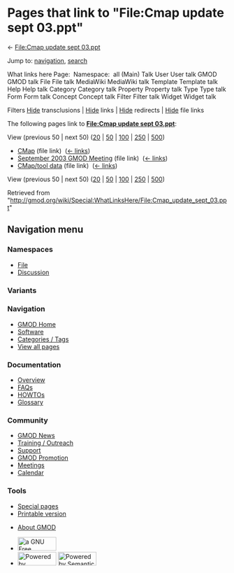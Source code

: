 <div id="mw-page-base" class="noprint">

</div>

<div id="mw-head-base" class="noprint">

</div>

<div id="content" class="mw-body" role="main">

<span id="top"></span>

<div id="mw-js-message" style="display:none;">

</div>



# <span dir="auto">Pages that link to "File:Cmap update sept 03.ppt"</span>

<div id="bodyContent">

<div id="contentSub">

← [File:Cmap update sept
03.ppt](/wiki/File:Cmap_update_sept_03.ppt "File:Cmap update sept 03.ppt")

</div>

<div id="jump-to-nav" class="mw-jump">

Jump to: [navigation](#mw-navigation), [search](#p-search)

</div>

<div id="mw-content-text">

What links here Page:  Namespace:  all (Main) Talk User User talk GMOD
GMOD talk File File talk MediaWiki MediaWiki talk Template Template talk
Help Help talk Category Category talk Property Property talk Type Type
talk Form Form talk Concept Concept talk Filter Filter talk Widget
Widget talk

Filters
[Hide](/mediawiki/index.php?title=Special:WhatLinksHere/File:Cmap_update_sept_03.ppt&hidetrans=1 "Special:WhatLinksHere/File:Cmap update sept 03.ppt")
transclusions \|
[Hide](/mediawiki/index.php?title=Special:WhatLinksHere/File:Cmap_update_sept_03.ppt&hidelinks=1 "Special:WhatLinksHere/File:Cmap update sept 03.ppt")
links \|
[Hide](/mediawiki/index.php?title=Special:WhatLinksHere/File:Cmap_update_sept_03.ppt&hideredirs=1 "Special:WhatLinksHere/File:Cmap update sept 03.ppt")
redirects \|
[Hide](/mediawiki/index.php?title=Special:WhatLinksHere/File:Cmap_update_sept_03.ppt&hideimages=1 "Special:WhatLinksHere/File:Cmap update sept 03.ppt")
file links

The following pages link to **[File:Cmap update sept
03.ppt](/wiki/File:Cmap_update_sept_03.ppt "File:Cmap update sept 03.ppt")**:

View (previous 50 \| next 50)
([20](/mediawiki/index.php?title=Special:WhatLinksHere/File:Cmap_update_sept_03.ppt&limit=20 "Special:WhatLinksHere/File:Cmap update sept 03.ppt")
\|
[50](/mediawiki/index.php?title=Special:WhatLinksHere/File:Cmap_update_sept_03.ppt&limit=50 "Special:WhatLinksHere/File:Cmap update sept 03.ppt")
\|
[100](/mediawiki/index.php?title=Special:WhatLinksHere/File:Cmap_update_sept_03.ppt&limit=100 "Special:WhatLinksHere/File:Cmap update sept 03.ppt")
\|
[250](/mediawiki/index.php?title=Special:WhatLinksHere/File:Cmap_update_sept_03.ppt&limit=250 "Special:WhatLinksHere/File:Cmap update sept 03.ppt")
\|
[500](/mediawiki/index.php?title=Special:WhatLinksHere/File:Cmap_update_sept_03.ppt&limit=500 "Special:WhatLinksHere/File:Cmap update sept 03.ppt"))

- [CMap](/wiki/CMap "CMap") (file link) ‎
  <span class="mw-whatlinkshere-tools">([←
  links](/mediawiki/index.php?title=Special:WhatLinksHere&target=CMap "Special:WhatLinksHere"))</span>
- [September 2003 GMOD
  Meeting](/wiki/September_2003_GMOD_Meeting "September 2003 GMOD Meeting")
  (file link) ‎ <span class="mw-whatlinkshere-tools">([←
  links](/mediawiki/index.php?title=Special:WhatLinksHere&target=September+2003+GMOD+Meeting "Special:WhatLinksHere"))</span>
- [CMap/tool data](/wiki/CMap/tool_data "CMap/tool data") (file link) ‎
  <span class="mw-whatlinkshere-tools">([←
  links](/mediawiki/index.php?title=Special:WhatLinksHere&target=CMap%2Ftool+data "Special:WhatLinksHere"))</span>

View (previous 50 \| next 50)
([20](/mediawiki/index.php?title=Special:WhatLinksHere/File:Cmap_update_sept_03.ppt&limit=20 "Special:WhatLinksHere/File:Cmap update sept 03.ppt")
\|
[50](/mediawiki/index.php?title=Special:WhatLinksHere/File:Cmap_update_sept_03.ppt&limit=50 "Special:WhatLinksHere/File:Cmap update sept 03.ppt")
\|
[100](/mediawiki/index.php?title=Special:WhatLinksHere/File:Cmap_update_sept_03.ppt&limit=100 "Special:WhatLinksHere/File:Cmap update sept 03.ppt")
\|
[250](/mediawiki/index.php?title=Special:WhatLinksHere/File:Cmap_update_sept_03.ppt&limit=250 "Special:WhatLinksHere/File:Cmap update sept 03.ppt")
\|
[500](/mediawiki/index.php?title=Special:WhatLinksHere/File:Cmap_update_sept_03.ppt&limit=500 "Special:WhatLinksHere/File:Cmap update sept 03.ppt"))

</div>

<div class="printfooter">

Retrieved from
"<http://gmod.org/wiki/Special:WhatLinksHere/File:Cmap_update_sept_03.ppt>"

</div>

<div id="catlinks" class="catlinks catlinks-allhidden">

</div>

<div class="visualClear">

</div>

</div>

</div>

<div id="mw-navigation">

## Navigation menu

<div id="mw-head">



<div id="left-navigation">

<div id="p-namespaces" class="vectorTabs" role="navigation"
aria-labelledby="p-namespaces-label">

### Namespaces

- <span id="ca-nstab-image"><a href="/wiki/File:Cmap_update_sept_03.ppt" accesskey="c"
  title="View the file page [c]">File</a></span>
- <span id="ca-talk"><a
  href="/mediawiki/index.php?title=File_talk:Cmap_update_sept_03.ppt&amp;action=edit&amp;redlink=1"
  accesskey="t"
  title="Discussion about the content page [t]">Discussion</a></span>

</div>

<div id="p-variants" class="vectorMenu emptyPortlet" role="navigation"
aria-labelledby="p-variants-label">

### 

### Variants[](#)

<div class="menu">

</div>

</div>

</div>

<div id="right-navigation">





</div>



</div>

</div>

</div>

<div id="mw-panel">

<div id="p-logo" role="banner">

<a href="/wiki/Main_Page"
style="background-image: url(http://gmod.org/images/GMOD-cogs.png);"
title="Visit the main page"></a>

</div>

<div id="p-Navigation" class="portal" role="navigation"
aria-labelledby="p-Navigation-label">

### Navigation

<div class="body">

- <span id="n-GMOD-Home">[GMOD Home](/wiki/Main_Page)</span>
- <span id="n-Software">[Software](/wiki/GMOD_Components)</span>
- <span id="n-Categories-.2F-Tags">[Categories /
  Tags](/wiki/Categories)</span>
- <span id="n-View-all-pages">[View all
  pages](/wiki/Special:AllPages)</span>

</div>

</div>

<div id="p-Documentation" class="portal" role="navigation"
aria-labelledby="p-Documentation-label">

### Documentation

<div class="body">

- <span id="n-Overview">[Overview](/wiki/Overview)</span>
- <span id="n-FAQs">[FAQs](/wiki/Category:FAQ)</span>
- <span id="n-HOWTOs">[HOWTOs](/wiki/Category:HOWTO)</span>
- <span id="n-Glossary">[Glossary](/wiki/Glossary)</span>

</div>

</div>

<div id="p-Community" class="portal" role="navigation"
aria-labelledby="p-Community-label">

### Community

<div class="body">

- <span id="n-GMOD-News">[GMOD News](/wiki/GMOD_News)</span>
- <span id="n-Training-.2F-Outreach">[Training /
  Outreach](/wiki/Training_and_Outreach)</span>
- <span id="n-Support">[Support](/wiki/Support)</span>
- <span id="n-GMOD-Promotion">[GMOD
  Promotion](/wiki/GMOD_Promotion)</span>
- <span id="n-Meetings">[Meetings](/wiki/Meetings)</span>
- <span id="n-Calendar">[Calendar](/wiki/Calendar)</span>

</div>

</div>

<div id="p-tb" class="portal" role="navigation"
aria-labelledby="p-tb-label">

### Tools

<div class="body">

- <span id="t-specialpages"><a href="/wiki/Special:SpecialPages" accesskey="q"
  title="A list of all special pages [q]">Special pages</a></span>
- <span id="t-print"><a
  href="/mediawiki/index.php?title=Special:WhatLinksHere/File:Cmap_update_sept_03.ppt&amp;printable=yes"
  rel="alternate" accesskey="p"
  title="Printable version of this page [p]">Printable version</a></span>

</div>

</div>

</div>

</div>

<div id="footer" role="contentinfo">

- <span id="footer-places-about">[About
  GMOD](/wiki/GMOD:About "GMOD:About")</span>

<!-- -->

- <span id="footer-copyrightico">[<img src="http://www.gnu.org/graphics/gfdl-logo-small.png" width="88"
  height="31" alt="a GNU Free Documentation License" />](http://www.gnu.org/licenses/fdl-1.3.html)</span>
- <span id="footer-poweredbyico">[<img src="/mediawiki/skins/common/images/poweredby_mediawiki_88x31.png"
  width="88" height="31" alt="Powered by MediaWiki" />](//www.mediawiki.org/)
  [<img
  src="/mediawiki/extensions/SemanticMediaWiki/includes/../resources/images/smw_button.png"
  width="88" height="31" alt="Powered by Semantic MediaWiki" />](https://www.semantic-mediawiki.org/wiki/Semantic_MediaWiki)</span>

<div style="clear:both">

</div>

</div>
